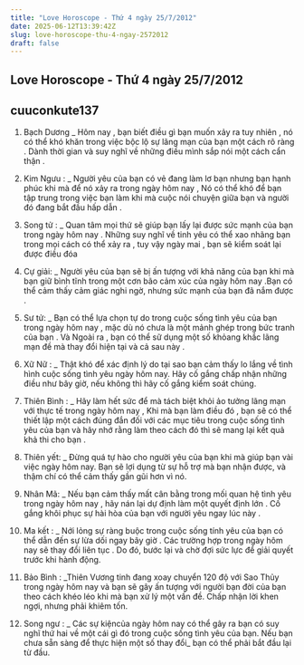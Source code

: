 ```yaml
---
title: "Love Horoscope - Thứ 4 ngày 25/7/2012"
date: 2025-06-12T13:39:42Z
slug: love-horoscope-thu-4-ngay-2572012
draft: false
---
```


## Love Horoscope - Thứ 4 ngày 25/7/2012

## cuuconkute137

1) Bạch Dương 
_ Hôm nay , bạn biết điều gì bạn muốn xảy ra tuy nhiên , nó có thể khó khăn trong việc bộc lộ sự lãng mạn của bạn một cách rõ ràng . Dành thời gian và suy nghĩ về những điều mình sắp nói một cách cẩn thận . 
 
2) Kim Ngưu : 
_ Người yêu của bạn có vẻ đang làm lơ bạn nhưng bạn hạnh phúc khi mà để nó xảy ra trong ngày hôm nay , Nó có thể khó để bạn tập trung trong việc bạn làm khi mà cuộc nói chuyện giữa bạn và người đó đang bắt đầu hấp dẫn .
 
3) Song tử :
_ Quan tâm mọi thứ sẽ giúp bạn lấy lại được sức mạnh của bạn trong ngày hôm nay . Những suy nghĩ về tinh yêu có thể xao nhãng bạn trong mọi cách có thể xảy ra , tuy vậy ngày mai , bạn sẽ kiểm soát lại được điều đóa 
 
4) Cự giải: 
_  Người yêu của bạn sẽ bị ấn tượng với khả năng của bạn khi mà bạn giữ bình tĩnh trong một cơn bão cảm xúc của ngày hôm nay .Bạn có thể cảm thấy cảm giác nghi ngờ, nhưng sức mạnh của bạn đã nắm được . 
 
5) Sư tử: 
_ Bạn có thể lựa chọn tự do trong cuộc sống tình yêu của bạn trong ngày hôm nay , mặc dù nó chưa là một mảnh ghép trong bức tranh của bạn . Và Ngoài ra , bạn có thể sữ dụng một số khỏang khắc lãng mạn đề mà thay đổi hiện tại và cả sau này . 
 
6) Xữ Nữ : 
_ Thật khó để xác định lý do tại sao bạn cảm thấy lo lắng về tình hình cuộc sống tình yêu ngày hôm nay. Hãy cố gắng chấp nhận những điều như bây giờ, nếu không thì hãy cố gắng  kiểm soát chúng.
 
7) Thiên Bình : 
_ Hãy làm hết sức để mà  tách biệt khỏi ảo tưởng lãng mạn với thực tế trong ngày hôm nay , Khi mà bạn làm điều đó , bạn sẽ có thể thiết lập một cách đúng đắn đối với các mục tiêu trong cuộc sống tình yêu của bạn và hãy nhớ rằng làm theo cách đó thì sẽ mang lại kết quả khả thi cho bạn . 
 
8) Thiên yết:
_ Đừng quá tự hào cho người yêu của bạn khi mà giúp bạn vài việc ngày hôm nay. Bạn sẽ lợi dụng từ sự hỗ trợ mà bạn nhận được, và thậm chí có thể cảm thấy gần gũi hơn vì nó.
 
9) Nhân Mã:
_ Nếu bạn cảm thấy mất cân bằng trong mối quan hệ tình yêu trong ngày hôm nay , hãy nán lại dự định làm một quyết định lớn . Cố gắng khôi phục sự hài hòa của bạn với người yêu ngay lúc này .  
 
10) Ma kết :
_ Nới lỏng sự ràng buộc trong cuộc sống tính yêu của bạn có thể dẫn đến sự lừa dối ngay bây giờ . Các trường hợp trong ngày hôm nay sẽ thay đổi liên tục .  Do đó, bước lại và chờ đợi sức lực để giải quyết trước khi hành động.
 
11) Bảo Bình :
 _Thiên Vương tinh đang xoay chuyển 120 độ với Sao Thủy trong ngày hôm nay  và bạn sẽ gây ấn tượng với người bạn đời của bạn theo cách khéo léo khi mà bạn xử lý một vấn đề. Chấp nhận lời khen ngợi, nhưng phải khiêm tốn.

12) Song ngư : 
_  Các sự kiệncủa ngày hôm nay  có thể gây ra bạn có suy nghĩ thứ hai về một cái gì đó trong cuộc sống tình yêu của bạn. Nếu bạn chưa sẵn sàng để thực hiện một số thay đổi_ bạn có thể phải bắt đầu lại từ đầu.